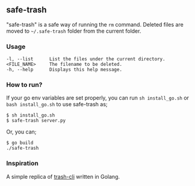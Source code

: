 ## safe-trash

"safe-trash" is a safe way of running the `rm` command. 
Deleted files are moved to `~/.safe-trash` folder from the current folder.

### Usage

    -l, --list      List the files under the current directory.
    <FILE_NAME>     The filename to be deleted.
    -h, --help      Displays this help message.

### How to run? 
If your go env variables are set properly, you can run `sh install_go.sh` or `bash install_go.sh` to use safe-trash as;

```shell script
$ sh install_go.sh
$ safe-trash server.py
```

Or, you can;
```shell script
$ go build
./safe-trash
```

### Inspiration
A simple replica of [trash-cli](https://github.com/sindresorhus/trash-cli) written in Golang.